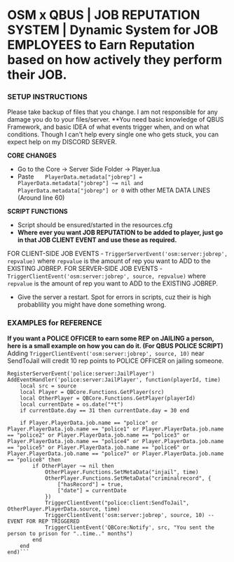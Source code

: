 # OSM x QBUS | JOB REPUTATION SYSTEM | Dynamic System for JOB EMPLOYEES to Earn Reputation based on how actively they perform their JOB. 

### SETUP INSTRUCTIONS 
Please take backup of files that you change. I am not responsible for any damage you do to your files/server. 
**You need basic knowledge of QBUS Framework, and basic IDEA of what events trigger when, and on what conditions. Though I can't help every single one who gets stuck, you can expect help on my DISCORD SERVER. 

**CORE CHANGES**
- Go to the Core -> Server Side Folder -> Player.lua
- Paste `	PlayerData.metadata["jobrep"] = PlayerData.metadata["jobrep"] ~= nil and PlayerData.metadata["jobrep"] or 0` with other META DATA LINES (Around line 60)

**SCRIPT FUNCTIONS**
- Script should be ensured/started in the resources.cfg
- **Where ever you want JOB REPUTATION to be added to player, just go in that JOB CLIENT EVENT and use these as required.**

 FOR CLIENT-SIDE JOB EVENTS - `TriggerServerEvent('osm:server:jobrep', repvalue)` where `repvalue` is the amount of rep you want to ADD to the EXISTING JOBREP. 
 FOR SERVER-SIDE JOB EVENTS - `TriggerClientEvent('osm:server:jobrep', source, repvalue)` where `repvalue` is the amount of rep you want to ADD to the EXISTING JOBREP. 

- Give the server a restart. Spot for errors in scripts, cuz their is high probablility you might have done something wrong. 

### EXAMPLES for REFERENCE

**If you want a POLICE OFFICER to earn some REP on JAILING a person, here is a small example on how you can do it. (For QBUS POLICE SCRIPT)**
Adding `TriggerClientEvent('osm:server:jobrep', source, 10)` near SendToJail will credit 10 rep points to POLICE OFFICER on jailing someone. 
```
RegisterServerEvent('police:server:JailPlayer')
AddEventHandler('police:server:JailPlayer', function(playerId, time)
    local src = source
    local Player = QBCore.Functions.GetPlayer(src)
    local OtherPlayer = QBCore.Functions.GetPlayer(playerId)
    local currentDate = os.date("*t")
    if currentDate.day == 31 then currentDate.day = 30 end

    if Player.PlayerData.job.name == "police" or Player.PlayerData.job.name == "police1" or Player.PlayerData.job.name == "police2" or Player.PlayerData.job.name == "police3" or Player.PlayerData.job.name == "police4" or Player.PlayerData.job.name == "police5" or Player.PlayerData.job.name == "police6" or Player.PlayerData.job.name == "police7" or Player.PlayerData.job.name == "police8" then
        if OtherPlayer ~= nil then
            OtherPlayer.Functions.SetMetaData("injail", time)
            OtherPlayer.Functions.SetMetaData("criminalrecord", {
                ["hasRecord"] = true,
                ["date"] = currentDate
            })
            TriggerClientEvent("police:client:SendToJail", OtherPlayer.PlayerData.source, time)
            TriggerClientEvent('osm:server:jobrep', source, 10) -- EVENT FOR REP TRIGGERED
            TriggerClientEvent('QBCore:Notify', src, "You sent the person to prison for "..time.." months")
        end
    end
end)```
